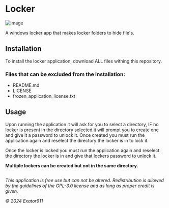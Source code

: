 # Locker

![image](https://cdn.icon-icons.com/icons2/1222/PNG/512/1492616975-10-locker-wallet-safe-protection-secure-google_83404.png)

A windows locker app that makes locker folders to hide file's.

## Installation

To install the locker application, download ALL files withing this repository.

### Files that can be excluded from the installation:

- README.md
- LICENSE
- frozen_application_license.txt

## Usage

Upon running the application it will ask for you to select a directory, IF no locker is present in the directory selected it will prompt you to create one and give it a password to unlock it. Once created you must run the application again and reselect the directory the locker is in to lock it.

Once the locker is locked you must run the application again and reselect the directory the locker is in and give that lockers password to unlock it.

**Multiple lockers can be created but not in the same directory.**

##

_This application is free use but can not be altered. Redistribution is allowed by the guidelines of the GPL-3.0 license and as long as proper credit is given._

_© 2024 Exator911_
